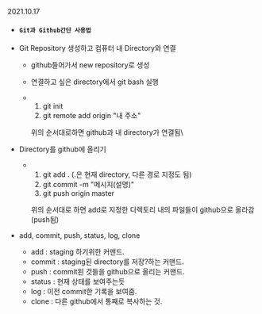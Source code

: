 2021.10.17

* #### `Git과 Github간단 사용법`

* Git Repository 생성하고 컴퓨터 내 Directory와 연결

  * github들어가서 new repository로 생성

  * 연결하고 싶은 directory에서 git bash 실행

  * 1. git init
    2. git remote add origin "내 주소"

    위의 순서대로하면 github과 내 directory가 연결됨\

* Directory를 github에 올리기

  * 1. git add . (.은 현재 directory, 다른 경로 지정도 됨)
    2. git commit -m "메시지(설명)"
    3. git push origin master

    위의 순서대로 하면 add로 지정한 디렉토리 내의 파일들이 github으로 올라감(push됨)

* add, commit, push, status, log, clone

  * add : staging 하기위한 커맨드.
  * commit : staging된 directory를 저장?하는 커맨드.
  * push : commit된 것들을 github으로 올리는 커맨드.
  * status : 현재 상태를 보여주는듯
  * log : 이전 commit한 기록을 보여줌.
  * clone : 다른 github에서 통째로 복사하는 것.
